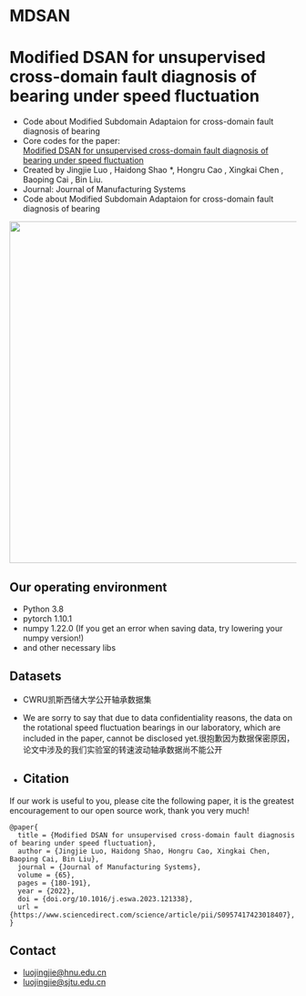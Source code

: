 # MDSAN
# Modified DSAN for unsupervised cross-domain fault diagnosis of bearing under speed fluctuation
* Code about Modified Subdomain Adaptaion for cross-domain fault diagnosis of bearing
* Core codes for the paper:
<br> [Modified DSAN for unsupervised cross-domain fault diagnosis of bearing under speed fluctuation](https://www.sciencedirect.com/science/article/pii/S0278612522001455?dgcid=coauthor)
* Created by Jingjie Luo , Haidong Shao *, Hongru Cao , Xingkai Chen , Baoping Cai , Bin Liu.
* Journal: Journal of Manufacturing Systems
* Code about Modified Subdomain Adaptaion for cross-domain fault diagnosis of bearing

<div align="center">
<img src="https://github.com/yanshen0210/LiConvFormer-a-lightweight-fault-diagnosis-framework/blob/main/framework.jpg" width="600" />
</div>

## Our operating environment
* Python 3.8
* pytorch  1.10.1
* numpy  1.22.0 (If you get an error when saving data, try lowering your numpy version!)
* and other necessary libs

## Datasets
* CWRU凯斯西储大学公开轴承数据集
* We are sorry to say that due to data confidentiality reasons, the data on the rotational speed fluctuation bearings in our laboratory, which are included in the paper, cannot be disclosed yet.很抱歉因为数据保密原因，论文中涉及的我们实验室的转速波动轴承数据尚不能公开

* ## Citation
If our work is useful to you, please cite the following paper, it is the greatest encouragement to our open source work, thank you very much!
```
@paper{
  title = {Modified DSAN for unsupervised cross-domain fault diagnosis of bearing under speed fluctuation},
  author = {Jingjie Luo, Haidong Shao, Hongru Cao, Xingkai Chen, Baoping Cai, Bin Liu},
  journal = {Journal of Manufacturing Systems},
  volume = {65},
  pages = {180-191},
  year = {2022},
  doi = {doi.org/10.1016/j.eswa.2023.121338},
  url = {https://www.sciencedirect.com/science/article/pii/S0957417423018407},
}
```

## Contact
- luojingjie@hnu.edu.cn
- luojingjie@sjtu.edu.cn
